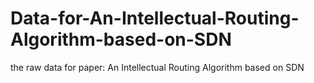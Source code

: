 # Data-for-An-Intellectual-Routing-Algorithm-based-on-SDN
the raw data for paper: An Intellectual Routing Algorithm based on SDN
